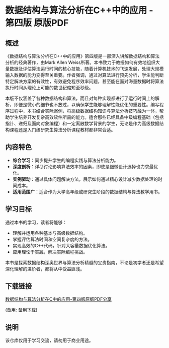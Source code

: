 # 数据结构与算法分析在C++中的应用 - 第四版 原版PDF

## 概述

《数据结构与算法分析在C++中的应用》第四版是一部深入讲解数据结构和算法分析的经典著作，由Mark Allen Weiss所著。本书致力于教授如何有效地组织大量数据及评估算法运行时间的核心技能，随着计算机技术的飞速发展，处理大规模输入数据的能力变得至关重要。作者强调，通过对算法进行预先分析，学生能判断特定解决方案的有效性，有效避免程序效率问题，甚至能在面对海量数据时将算法执行时间从理论上可能的数世纪缩短至秒级。

本版不仅涵盖了各种数据结构和算法，而且对每种实现都进行了运行时间上的解析，即便是微小的细节也不放过，以确保学生能够理解性能优化的重要性。编写程序过程中，本书结合实际案例，将高级数据结构知识与算法分析技巧融为一体，帮助学生培养开发复杂高效软件所需的能力。适合那些已经具备中级编程基础（包括指针、递归及面向对象编程）和一定离散数学背景的学生，无论是作为高级数据结构课程还是入门级研究生算法分析课程教材都非常合适。

## 内容特色

- **综合学习**：同步提升学生的编程实践与算法分析能力。
- **深度剖析**：详尽讨论影响算法效率的因素，即使是细微设计选择也力求最优化。
- **实例驱动**：通过具体问题解决方法，展示如何通过精心设计减少数据处理的时间成本。
- **适用范围广**：适合作为大学高年级或研究生阶段的数据结构与算法教学用书。

## 学习目标

通过本书的学习，读者将能够：

- 理解并运用各种基本与高级数据结构。
- 掌握评估算法时间和空间复杂度的方法。
- 实现高效的C++代码，针对大容量数据优化算法。
- 应用理论于实践，解决实际编程挑战。

本书是探索数据结构深奥世界与算法分析精髓的宝贵指南，不论是初学者还是希望深化理解的进阶者，都将从中受益匪浅。

## 下载链接
[数据结构与算法分析在C中的应用-第四版原版PDF分享](https://pan.quark.cn/s/5f68e432e982) 

(备用: [备用下载](https://pan.baidu.com/s/15i0oZbLOLrl8ptziKGtcMA?pwd=1234))

## 说明

该仓库仅用于学习交流，请勿用于商业用途。
